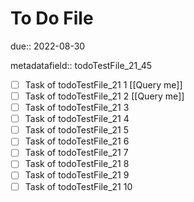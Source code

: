 # To Do File

due:: 2022-08-30

metadatafield:: todoTestFile_21_45

- [ ] Task of todoTestFile_21 1 [[Query me]]
- [ ] Task of todoTestFile_21 2 [[Query me]]
- [ ] Task of todoTestFile_21 3
- [ ] Task of todoTestFile_21 4
- [ ] Task of todoTestFile_21 5
- [ ] Task of todoTestFile_21 6
- [ ] Task of todoTestFile_21 7
- [ ] Task of todoTestFile_21 8
- [ ] Task of todoTestFile_21 9
- [ ] Task of todoTestFile_21 10